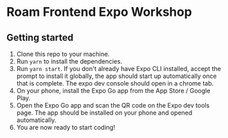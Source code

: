 # Roam Frontend Expo Workshop

## Getting started

1. Clone this repo to your machine.
2. Run `yarn` to install the dependencies.
3. Run `yarn start`. If you don't already have Expo CLI installed, accept the prompt to install it globally, the app should start up automatically once that is complete. The expo dev console should open in a chrome tab.
4. On your phone, install the Expo Go app from the App Store / Google Play.
5. Open the Expo Go app and scan the QR code on the Expo dev tools page. The app should be installed on your phone and opened automatically.
6. You are now ready to start coding!
